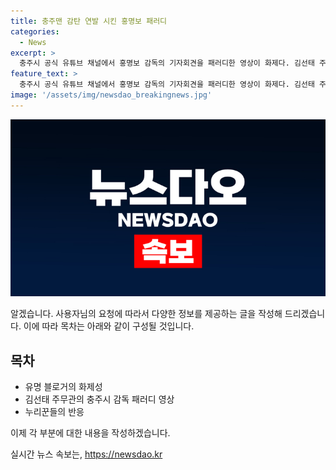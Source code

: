```yaml
---
title: 충주맨 감탄 연발 시킨 홍명보 패러디
categories:
  - News
excerpt: >
  충주시 공식 유튜브 채널에서 홍명보 감독의 기자회견을 패러디한 영상이 화제다. 김선태 주무관이 저는 저를 버렸습니다라며 충주시 감독으로 선언하고, 다리에 물이 흐르는 장면으로 화제를 모았다. 이 영상은 홍 감독이 한 발언을 패러디한 것으로, 누리꾼들은 시원한 반응을 보였다. 와 진짜 이건 감탄밖에 안 나온다 엔딩에 빵 터졌다 등의 반응이 이어졌다. 충주 출신으로서 자부심을 갖는 반응도 함께 나타났다.
feature_text: >
  충주시 공식 유튜브 채널에서 홍명보 감독의 기자회견을 패러디한 영상이 화제다. 김선태 주무관이 저는 저를 버렸습니다라며 충주시 감독으로 선언하고, 다리에 물이 흐르는 장면으로 화제를 모았다. 이 영상은 홍 감독이 한 발언을 패러디한 것으로, 누리꾼들은 시원한 반응을 보였다. 와 진짜 이건 감탄밖에 안 나온다 엔딩에 빵 터졌다 등의 반응이 이어졌다. 충주 출신으로서 자부심을 갖는 반응도 함께 나타났다.
image: '/assets/img/newsdao_breakingnews.jpg'
---
```


<p><img src="/assets/img/newsdao_breakingnews.jpg" alt="pcversion 속보" /></p>

<p>알겠습니다. 사용자님의 요청에 따라서 다양한 정보를 제공하는 글을 작성해 드리겠습니다. 이에 따라 목차는 아래와 같이 구성될 것입니다. </p>

<h2 data-ke-size="size26">목차</h2>

<ul>
<li>유명 블로거의 화제성</li>
<li>김선태 주무관의 충주시 감독 패러디 영상</li>
<li>누리꾼들의 반응</li>
</ul>

<p>이제 각 부분에 대한 내용을 작성하겠습니다.</p>
실시간 뉴스 속보는, <a href="https://newsdao.kr" rel="dofollow">https://newsdao.kr</a>


